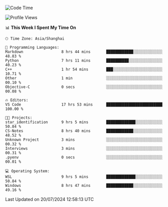 <!--START_SECTION:waka-->
![Code Time](http://img.shields.io/badge/Code%20Time-1%2C861%20hrs%2028%20mins-blue)

![Profile Views](http://img.shields.io/badge/Profile%20Views-2-blue)

📊 **This Week I Spent My Time On** 

```text
🕑︎ Time Zone: Asia/Shanghai

💬 Programming Languages: 
Markdown                 8 hrs 44 mins       ████████████░░░░░░░░░░░░░   48.83 % 
Python                   7 hrs 11 mins       ██████████░░░░░░░░░░░░░░░   40.23 % 
C++                      1 hr 54 mins        ███░░░░░░░░░░░░░░░░░░░░░░   10.71 % 
Other                    1 min               ░░░░░░░░░░░░░░░░░░░░░░░░░   00.10 % 
Objective-C              0 secs              ░░░░░░░░░░░░░░░░░░░░░░░░░   00.08 % 

🔥 Editors: 
VS Code                  17 hrs 53 mins      █████████████████████████   100.00 % 

🐱‍💻 Projects: 
star_identification      9 hrs 5 mins        █████████████░░░░░░░░░░░░   50.84 % 
CS-Notes                 8 hrs 40 mins       ████████████░░░░░░░░░░░░░   48.52 % 
Unknown Project          3 mins              ░░░░░░░░░░░░░░░░░░░░░░░░░   00.32 % 
Interviews               3 mins              ░░░░░░░░░░░░░░░░░░░░░░░░░   00.31 % 
.pyenv                   0 secs              ░░░░░░░░░░░░░░░░░░░░░░░░░   00.01 % 

💻 Operating System: 
WSL                      9 hrs 5 mins        █████████████░░░░░░░░░░░░   50.84 % 
Windows                  8 hrs 47 mins       ████████████░░░░░░░░░░░░░   49.16 % 
```


 Last Updated on 20/07/2024 12:58:13 UTC
<!--END_SECTION:waka-->